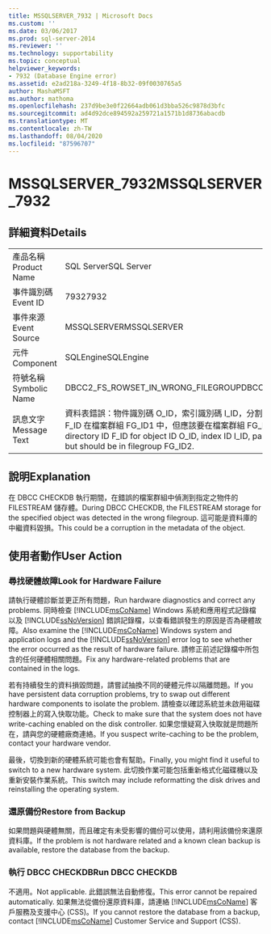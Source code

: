```yaml
---
title: MSSQLSERVER_7932 | Microsoft Docs
ms.custom: ''
ms.date: 03/06/2017
ms.prod: sql-server-2014
ms.reviewer: ''
ms.technology: supportability
ms.topic: conceptual
helpviewer_keywords:
- 7932 (Database Engine error)
ms.assetid: e2ad218a-3249-4f18-8b32-09f0030765a5
author: MashaMSFT
ms.author: mathoma
ms.openlocfilehash: 237d9be3e0f22664adb061d3bba526c9878d3bfc
ms.sourcegitcommit: ad4d92dce894592a259721a1571b1d8736abacdb
ms.translationtype: MT
ms.contentlocale: zh-TW
ms.lasthandoff: 08/04/2020
ms.locfileid: "87596707"
---
```

# <a name="mssqlserver_7932"></a><span data-ttu-id="2609f-102">MSSQLSERVER_7932</span><span class="sxs-lookup"><span data-stu-id="2609f-102">MSSQLSERVER_7932</span></span>
    
## <a name="details"></a><span data-ttu-id="2609f-103">詳細資料</span><span class="sxs-lookup"><span data-stu-id="2609f-103">Details</span></span>  
  
|||  
|-|-|  
|<span data-ttu-id="2609f-104">產品名稱</span><span class="sxs-lookup"><span data-stu-id="2609f-104">Product Name</span></span>|<span data-ttu-id="2609f-105">SQL Server</span><span class="sxs-lookup"><span data-stu-id="2609f-105">SQL Server</span></span>|  
|<span data-ttu-id="2609f-106">事件識別碼</span><span class="sxs-lookup"><span data-stu-id="2609f-106">Event ID</span></span>|<span data-ttu-id="2609f-107">7932</span><span class="sxs-lookup"><span data-stu-id="2609f-107">7932</span></span>|  
|<span data-ttu-id="2609f-108">事件來源</span><span class="sxs-lookup"><span data-stu-id="2609f-108">Event Source</span></span>|<span data-ttu-id="2609f-109">MSSQLSERVER</span><span class="sxs-lookup"><span data-stu-id="2609f-109">MSSQLSERVER</span></span>|  
|<span data-ttu-id="2609f-110">元件</span><span class="sxs-lookup"><span data-stu-id="2609f-110">Component</span></span>|<span data-ttu-id="2609f-111">SQLEngine</span><span class="sxs-lookup"><span data-stu-id="2609f-111">SQLEngine</span></span>|  
|<span data-ttu-id="2609f-112">符號名稱</span><span class="sxs-lookup"><span data-stu-id="2609f-112">Symbolic Name</span></span>|<span data-ttu-id="2609f-113">DBCC2_FS_ROWSET_IN_WRONG_FILEGROUP</span><span class="sxs-lookup"><span data-stu-id="2609f-113">DBCC2_FS_ROWSET_IN_WRONG_FILEGROUP</span></span>|  
|<span data-ttu-id="2609f-114">訊息文字</span><span class="sxs-lookup"><span data-stu-id="2609f-114">Message Text</span></span>|<span data-ttu-id="2609f-115">資料表錯誤：物件識別碼 O_ID，索引識別碼 I_ID，分割區識別碼 PN_ID 的 FileStream 目錄識別碼 F_ID 在檔案群組 FG_ID1 中，但應該要在檔案群組 FG_ID2 中。</span><span class="sxs-lookup"><span data-stu-id="2609f-115">Table error: The FileStream directory ID F_ID for object ID O_ID, index ID I_ID, partition ID PN_ID is in filegroup FG_ID1, but should be in filegroup FG_ID2.</span></span>|  
  
## <a name="explanation"></a><span data-ttu-id="2609f-116">說明</span><span class="sxs-lookup"><span data-stu-id="2609f-116">Explanation</span></span>  
 <span data-ttu-id="2609f-117">在 DBCC CHECKDB 執行期間，在錯誤的檔案群組中偵測到指定之物件的 FILESTREAM 儲存體。</span><span class="sxs-lookup"><span data-stu-id="2609f-117">During DBCC CHECKDB, the FILESTREAM storage for the specified object was detected in the wrong filegroup.</span></span> <span data-ttu-id="2609f-118">這可能是資料庫的中繼資料毀損。</span><span class="sxs-lookup"><span data-stu-id="2609f-118">This could be a corruption in the metadata of the object.</span></span>  
  
## <a name="user-action"></a><span data-ttu-id="2609f-119">使用者動作</span><span class="sxs-lookup"><span data-stu-id="2609f-119">User Action</span></span>  
  
### <a name="look-for-hardware-failure"></a><span data-ttu-id="2609f-120">尋找硬體故障</span><span class="sxs-lookup"><span data-stu-id="2609f-120">Look for Hardware Failure</span></span>  
 <span data-ttu-id="2609f-121">請執行硬體診斷並更正所有問題，</span><span class="sxs-lookup"><span data-stu-id="2609f-121">Run hardware diagnostics and correct any problems.</span></span> <span data-ttu-id="2609f-122">同時檢查 [!INCLUDE[msCoName](../../includes/msconame-md.md)] Windows 系統和應用程式記錄檔以及 [!INCLUDE[ssNoVersion](../../includes/ssnoversion-md.md)] 錯誤記錄檔，以查看錯誤發生的原因是否為硬體故障。</span><span class="sxs-lookup"><span data-stu-id="2609f-122">Also examine the [!INCLUDE[msCoName](../../includes/msconame-md.md)] Windows system and application logs and the [!INCLUDE[ssNoVersion](../../includes/ssnoversion-md.md)] error log to see whether the error occurred as the result of hardware failure.</span></span> <span data-ttu-id="2609f-123">請修正前述記錄檔中所包含的任何硬體相關問題。</span><span class="sxs-lookup"><span data-stu-id="2609f-123">Fix any hardware-related problems that are contained in the logs.</span></span>  
  
 <span data-ttu-id="2609f-124">若有持續發生的資料損毀問題，請嘗試抽換不同的硬體元件以隔離問題。</span><span class="sxs-lookup"><span data-stu-id="2609f-124">If you have persistent data corruption problems, try to swap out different hardware components to isolate the problem.</span></span> <span data-ttu-id="2609f-125">請檢查以確認系統並未啟用磁碟控制器上的寫入快取功能。</span><span class="sxs-lookup"><span data-stu-id="2609f-125">Check to make sure that the system does not have write-caching enabled on the disk controller.</span></span> <span data-ttu-id="2609f-126">如果您懷疑寫入快取就是問題所在，請與您的硬體廠商連絡。</span><span class="sxs-lookup"><span data-stu-id="2609f-126">If you suspect write-caching to be the problem, contact your hardware vendor.</span></span>  
  
 <span data-ttu-id="2609f-127">最後，切換到新的硬體系統可能也會有幫助。</span><span class="sxs-lookup"><span data-stu-id="2609f-127">Finally, you might find it useful to switch to a new hardware system.</span></span> <span data-ttu-id="2609f-128">此切換作業可能包括重新格式化磁碟機以及重新安裝作業系統。</span><span class="sxs-lookup"><span data-stu-id="2609f-128">This switch may include reformatting the disk drives and reinstalling the operating system.</span></span>  
  
### <a name="restore-from-backup"></a><span data-ttu-id="2609f-129">還原備份</span><span class="sxs-lookup"><span data-stu-id="2609f-129">Restore from Backup</span></span>  
 <span data-ttu-id="2609f-130">如果問題與硬體無關，而且確定有未受影響的備份可以使用，請利用該備份來還原資料庫。</span><span class="sxs-lookup"><span data-stu-id="2609f-130">If the problem is not hardware related and a known clean backup is available, restore the database from the backup.</span></span>  
  
### <a name="run-dbcc-checkdb"></a><span data-ttu-id="2609f-131">執行 DBCC CHECKDB</span><span class="sxs-lookup"><span data-stu-id="2609f-131">Run DBCC CHECKDB</span></span>  
 <span data-ttu-id="2609f-132">不適用。</span><span class="sxs-lookup"><span data-stu-id="2609f-132">Not applicable.</span></span> <span data-ttu-id="2609f-133">此錯誤無法自動修復。</span><span class="sxs-lookup"><span data-stu-id="2609f-133">This error cannot be repaired automatically.</span></span> <span data-ttu-id="2609f-134">如果無法從備份還原資料庫，請連絡 [!INCLUDE[msCoName](../../includes/msconame-md.md)] 客戶服務及支援中心 (CSS)。</span><span class="sxs-lookup"><span data-stu-id="2609f-134">If you cannot restore the database from a backup, contact [!INCLUDE[msCoName](../../includes/msconame-md.md)] Customer Service and Support (CSS).</span></span>  
  
  
